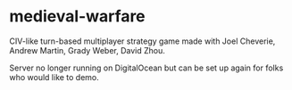 # medieval-warfare
CIV-like turn-based multiplayer strategy game made with Joel Cheverie, Andrew Martin, Grady Weber, David Zhou.

Server no longer running on DigitalOcean but can be set up again for folks who would like to demo.
